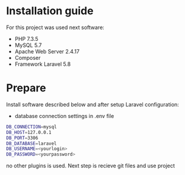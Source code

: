 # Installation guide
For this project was used next software:
- PHP 7.3.5
- MySQL 5.7
- Apache Web Server 2.4.17
- Composer
- Framework Laravel 5.8

# Prepare

 Install software described below and after setup Laravel configuration:
  - database connection settings in .env file
```sh
DB_CONNECTION=mysql
DB_HOST=127.0.0.1
DB_PORT=3306
DB_DATABASE=laravel
DB_USERNAME=<yourlogin>
DB_PASSWORD=<yourpassword>
```
no other plugins is used.
Next step is recieve git files and use project
